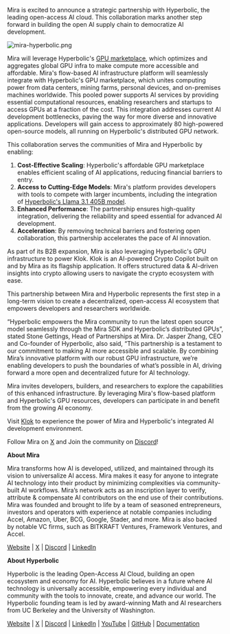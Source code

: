 Mira is excited to announce a strategic partnership with Hyperbolic, the leading open-access AI cloud. This collaboration marks another step forward in building the open AI supply chain to democratize AI development.

![mira-hyperbolic.png](/blog-images/mira-hyperbolic.png)

Mira will leverage Hyperbolic's [GPU marketplace](http://app.hyperbolic.xyz/compute), which optimizes and aggregates global GPU infra to make compute more accessible and affordable. Mira's flow-based AI infrastructure platform will seamlessly integrate with Hyperbolic's GPU marketplace, which unites computing power from data centers, mining farms, personal devices, and on-premises machines worldwide. This pooled power supports AI services by providing essential computational resources, enabling researchers and startups to access GPUs at a fraction of the cost. This integration addresses current AI development bottlenecks, paving the way for more diverse and innovative applications. Developers will gain access to approximately 80 high-powered open-source models, all running on Hyperbolic's distributed GPU network. 

This collaboration serves the communities of Mira and Hyperbolic by enabling:

1. **Cost-Effective Scaling**: Hyperbolic's affordable GPU marketplace enables efficient scaling of AI applications, reducing financial barriers to entry.
2. **Access to Cutting-Edge Models**: Mira's platform provides developers with tools to compete with larger incumbents, including the integration of [Hyperbolic's Llama 3.1 405B model](https://app.hyperbolic.xyz/models).
3. **Enhanced Performance**: The partnership ensures high-quality integration, delivering the reliability and speed essential for advanced AI development.
4. **Acceleration**: By removing technical barriers and fostering open collaboration, this partnership accelerates the pace of AI innovation.

As part of its B2B expansion, Mira is also leveraging Hyperbolic's GPU infrastructure to power Klok. Klok is an AI-powered Crypto Copilot built on and by Mira as its flagship application. It offers structured data & AI-driven insights into crypto allowing users to navigate the crypto ecosystem with ease.

This partnership between Mira and Hyperbolic represents the first step in a long-term vision to create a decentralized, open-access AI ecosystem that empowers developers and researchers worldwide.

“Hyperbolic empowers the Mira community to run the latest open source model seamlessly through the Mira SDK and Hyperbolic’s distributed GPUs”, stated Stone Gettings, Head of Partnerships at Mira. Dr. Jasper Zhang, CEO and Co-founder of Hyperbolic, also said, “This partnership is a testament to our commitment to making AI more accessible and scalable. By combining Mira’s innovative platform with our robust GPU infrastructure, we’re enabling developers to push the boundaries of what’s possible in AI, driving forward a more open and decentralized future for AI technology. 

Mira invites developers, builders, and researchers to explore the capabilities of this enhanced infrastructure. By leveraging Mira's flow-based platform and Hyperbolic's GPU resources, developers can participate in and benefit from the growing AI economy. 

Visit [Klok](https://klokapp.ai/) to experience the power of Mira and Hyperbolic's integrated AI development environment.

Follow Mira on [X](https://x.com/Mira_Network) and Join the community on [Discord](https://discord.com/invite/mira-network)!

**About Mira**

Mira transforms how AI is developed, utilized, and maintained through its vision to universalize AI access. Mira makes it easy for anyone to integrate AI technology into their product by minimizing complexities via community-built AI workflows. Mira’s network acts as an inscription layer to verify, attribute & compensate AI contributors on the end use of their contributions. Mira was founded and brought to life by a team of seasoned entrepreneurs, investors and operators with experience at notable companies including Accel, Amazon, Uber, BCG, Google, Stader, and more. Mira is also backed by notable VC firms, such as BITKRAFT Ventures, Framework Ventures, and Accel.

[Website](https://mira.network/) | [X](https://x.com/Mira_Network) | [Discord](https://discord.com/invite/mira-network) | [LinkedIn](https://www.linkedin.com/company/mira-aroha-labs/about/) 

**About Hyperbolic**

Hyperbolic is the leading Open-Access AI Cloud, building an open ecosystem and economy for AI. Hyperbolic believes in a future where AI technology is universally accessible, empowering every individual and community with the tools to innovate, create, and advance our world. The Hyperbolic founding team is led by award-winning Math and AI researchers from UC Berkeley and the University of Washington.

[Website](https://www.hyperbolic.xyz/) | [X](https://x.com/hyperbolic_labs) | [Discord](https://discord.com/invite/hyperbolic) | [LinkedIn](https://www.linkedin.com/company/hyperbolic-labs/) | [YouTube](https://www.youtube.com/@hyperbolic-labs) | [GitHub](https://github.com/HyperbolicLabs) | [Documentation](https://docs.hyperbolic.xyz/docs/getting-started)
